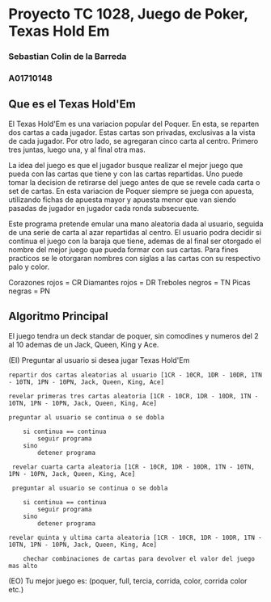 
# Proyecto TC 1028, Juego de Poker, Texas Hold Em

### Sebastian Colin de la Barreda
### A01710148

## Que es el Texas Hold'Em

El Texas Hold'Em es una variacion popular del Poquer. En esta, se reparten dos cartas a cada jugador.
Estas cartas son privadas, exclusivas a la vista de cada jugador. Por otro lado, se agregaran cinco
carta al centro. Primero tres juntas, luego una, y al final otra mas. 

La idea del juego es que el jugador busque realizar el mejor juego que pueda con las cartas que tiene
y con las cartas repartidas. Uno puede tomar la decision de retirarse del juego antes de que se revele
cada carta o set de cartas. En esta variacion de Poquer siempre se juega con apuesta, utilizando fichas
de apuesta mayor y apuesta menor que van siendo pasadas de jugador en jugador cada ronda subsecuente. 

Este programa pretende emular una mano aleatoria dada al usuario, seguida de una serie de carta al azar
repartidas al centro. El usuario podra decidir si continua el juego con la baraja que tiene, ademas de 
al final ser otorgado el nombre del mejor juego que pueda formar con sus cartas. Para fines practicos 
se le otorgaran nombres con siglas a las cartas con su respectivo palo y color. 

Corazones rojos = CR
Diamantes rojos = DR
Treboles negros = TN
Picas negras = PN 

## Algoritmo Principal

El juego tendra un deck standar de poquer, sin comodines y numeros del 2 al 10 ademas de un Jack, Queen, King y Ace. 

(EI) Preguntar al usuario si desea jugar Texas Hold'Em

    repartir dos cartas aleatorias al usuario [1CR - 10CR, 1DR - 10DR, 1TN - 10TN, 1PN - 10PN, Jack, Queen, King, Ace]

    revelar primeras tres cartas aleatoria [1CR - 10CR, 1DR - 10DR, 1TN - 10TN, 1PN - 10PN, Jack, Queen, King, Ace]

    preguntar al usuario se continua o se dobla 
    
        si continua == continua 
            seguir programa 
        sino
            detener programa 

     revelar cuarta carta aleatoria [1CR - 10CR, 1DR - 10DR, 1TN - 10TN, 1PN - 10PN, Jack, Queen, King, Ace]

     preguntar al usuario se continua o se dobla 
    
        si continua == continua 
            seguir programa 
        sino
            detener programa 

    revelar quinta y ultima carta aleatoria [1CR - 10CR, 1DR - 10DR, 1TN - 10TN, 1PN - 10PN, Jack, Queen, King, Ace]

        chechar combinaciones de cartas para devolver el valor del juego mas alto

(EO) Tu mejor juego es: (poquer, full, tercia, corrida, color, corrida color etc.)

    

    
    







